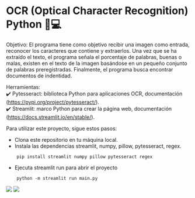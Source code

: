 # OCR (Optical Character Recognition) Python 🐍💻

Objetivo: El programa tiene como objetivo recibir una imagen como entrada, reconocer los caracteres que contiene y extraerlos. Una vez que se ha extraído el texto, el programa señala el porcentaje de palabras, buenas o malas, existen en el texto de la imagen basándose en un pequeño conjunto de palabras preregistradas. Finalmente, el programa busca encontrar documentos de indentidad.

Herramientas:  
✔️ Pytesseract: biblioteca Python para aplicaciones OCR, documentación (https://pypi.org/project/pytesseract/).  
✔️ Streamlit: marco Python para crear la página web, documentación (https://docs.streamlit.io/en/stable/).

Para utilizar este proyecto, sigue estos pasos:

- Clona este repositorio en tu máquina local.
- Instala las dependencias streamlit, numpy, pillow, pytesseract, regex.
  
```
    pip install streamlit numpy pillow pytesseract regex
```
  
- Ejecuta streamlit run para abrir el proyecto

```
    python -m streamlit run main.py
```

[![](https://metadata.com.pe/images/works/goku_rxjs.png)](https://youtu.be/K9n4jRPH-94)
![](https://metadata.com.pe/images/works/goku_rxjs.png)
